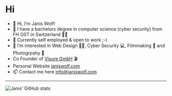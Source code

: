 # Hi

- 👋 Hi, I’m Janis Wolf!
- 🌱 I have a bachelors degree in computer science (cyber security) from FH OST in Switzerland 👨‍🎓
- 📍 Currently self employed & open to work ;-)
- 👀 I’m interested in Web Design 👨‍💻, Cyber Security 💻, Filmmaking 🎥 and Photogrpahy 📸
- Co Founder of [Visure GmbH](https://www.visure.ch) 🎬
- Personal Website [janiswolf.com](https://www.janiswolf.com)
- 📫 Contact me here info@janiswolf.com

---

![Janis' GitHub stats](https://github-readme-stats.vercel.app/api?username=jw4949&show_icons=true&theme=dracula)
